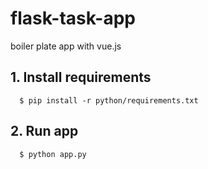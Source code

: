# flask-task-app
boiler plate app with vue.js

## 1. Install requirements
```shell
  $ pip install -r python/requirements.txt
 ```

## 2. Run app
```shell
  $ python app.py
 ```